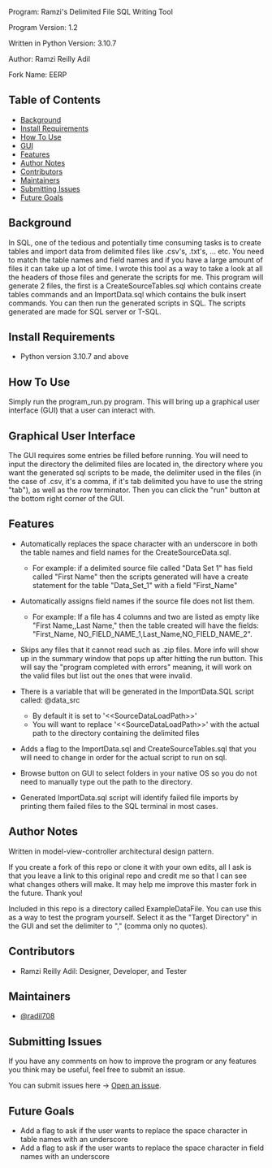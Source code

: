 Program: Ramzi's Delimited File SQL Writing Tool 

Program Version: 1.2

Written in Python Version: 3.10.7

Author: Ramzi Reilly Adil

Fork Name: EERP

## Table of Contents
- [Background](#background)
- [Install Requirements](#Install-Requirements)
- [How To Use](#How-To-Use)
- [GUI](#Graphical-User-Interface)
- [Features](#Features)
- [Author Notes](#Author-Notes)
- [Contributors](#Contributors)
- [Maintainers](#Maintainers)
- [Submitting Issues](#Submitting-Issues)
- [Future Goals](#Future-Goals)


## Background
In SQL, one of the tedious and potentially time consuming tasks is to create tables and import data from delimited files
like .csv's, .txt's, ... etc. You need to match the table names and field names and if you have a large amount of files
it can take up a lot of time. I wrote this tool as a way to take a look at all the headers of those files
and generate the scripts for me. This program will generate 2 files, the first is a CreateSourceTables.sql
which contains create tables commands and an ImportData.sql which contains the bulk insert commands.
You can then run the generated scripts in SQL. The scripts generated are made for SQL server or T-SQL.

## Install Requirements
- Python version 3.10.7 and above

## How To Use
Simply run the program_run.py program. This will bring up a graphical user interface (GUI)
that a user can interact with.

## Graphical User Interface
The GUI requires some entries be filled before running.
You will need to input the directory the delimited files are located in, the directory 
where you want the generated sql scripts to be made, the delimiter used in the files
(in the case of .csv, it's a comma, if it's tab delimited you have to use the 
string "tab"), as well as the row terminator. Then you can click the "run" button
at the bottom right corner of the GUI.

## Features
- Automatically replaces the space character 
with an underscore in both the table names and field names
for the CreateSourceData.sql. 
    - For example: if a delimited source file called "Data Set 1" has field called "First Name" then the scripts generated
will have a create statement for the table "Data_Set_1" with a field "First_Name"



- Automatically assigns field names if the source file
does not list them.
  - For example: If a file has 4 columns and two are listed as empty like "First Name,,Last Name," then the table created will have the fields: "First_Name, NO_FIELD_NAME_1,Last_Name,NO_FIELD_NAME_2".


- Skips any files that it cannot read such as .zip files. More info will show up in the summary window that pops up after hitting the run button. This will say the "program completed with errors" meaning, it will work on the valid files but list out the ones that were invalid.


- There is a variable that will be generated in the ImportData.SQL script called: @data_src
  - By default it is set to '<\<SourceDataLoadPath\>>'
  - You will want to replace '<\<SourceDataLoadPath\>>' with the actual path to the directory
  containing the delimited files 

- Adds a flag to the ImportData.sql and CreateSourceTables.sql that you will need to change
in order for the actual script to run on sql.


- Browse button on GUI to select folders in your native OS so you do not
need to manually type out the path to the directory.


- Generated ImportData.sql script will identify failed file imports by printing them
failed files to the SQL terminal in most cases. 

## Author Notes
Written in model-view-controller architectural design pattern.

If you create a fork of this repo or clone it with your own edits, all I ask is that you leave a link
to this original repo and credit me so that I can see what changes others will make. It may help
me improve this master fork in the future. Thank you!

Included in this repo is a directory called ExampleDataFile. You can 
use this as a way to test the program yourself. Select it as the "Target Directory"
in the GUI and set the delimiter to "," (comma only no quotes).

## Contributors
- Ramzi Reilly Adil: Designer, Developer, and Tester

## Maintainers
- [@radil708](https://github.com/radil708)

## Submitting Issues
If you have any comments on how to improve the program or any features you think may be useful, feel free to submit an issue.

You can submit issues here -> [Open an issue](https://github.com/radil708/RamziDataSourceTool/issues/new).

## Future Goals
- Add a flag to ask if the user wants to replace the space character in table names with an underscore
- Add a flag to ask if the user wants to replace the space character in field names with an underscore




